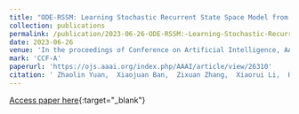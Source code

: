 ```yaml
---
title: "ODE-RSSM: Learning Stochastic Recurrent State Space Model from Irregularly Sampled Data"
collection: publications
permalink: /publication/2023-06-26-ODE-RSSM:-Learning-Stochastic-Recurrent-State-Space-Model-from-Irregularly-Sampled-Data
date: 2023-06-26
venue: 'In the proceedings of Conference on Artificial Intelligence, AAAI2023'
mark: 'CCF-A'
paperurl: 'https://ojs.aaai.org/index.php/AAAI/article/view/26310'
citation: ' Zhaolin Yuan,  Xiaojuan Ban,  Zixuan Zhang,  Xiaorui Li,  Hong{-}Ning Dai, &quot;ODE-RSSM: Learning Stochastic Recurrent State Space Model from Irregularly Sampled Data.&quot; In the proceedings of Conference on Artificial Intelligence, AAAI2023, 2023.'
---
```

[Access paper here](https://ojs.aaai.org/index.php/AAAI/article/view/26310){:target="_blank"}

